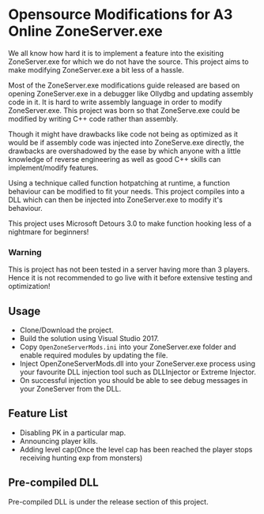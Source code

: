 # Opensource Modifications for A3 Online ZoneServer.exe

We all know how hard it is to implement a feature into the exisiting ZoneServer.exe for which we do not have the source. 
This project aims to make modifying ZoneServer.exe a bit less of a hassle. 

Most of the ZoneServer.exe modifications guide released are based on opening ZoneServer.exe in a debugger like Ollydbg and updating assembly code in it. 
It is hard to write assembly language in order to modify ZoneServer.exe. This project was born so that ZoneServe.exe could be modified by writing C++ code rather than assembly.

Though it might have drawbacks like code not being as optimized as it would be if assembly code was injected into ZoneServe.exe directly, 
the drawbacks are overshadowed by the ease by which anyone with a little knowledge of reverse engineering as well as good C++ skills can implement/modify features.

Using a technique called function hotpatching at runtime, a function behaviour can be modified to fit your needs. This project compiles into a DLL which can then be injected into 
ZoneServer.exe to modify it's behaviour.

This project uses Microsoft Detours 3.0 to make function hooking less of a nightmare for beginners!

### Warning

This is project has not been tested in a server having more than 3 players. Hence it is not recommended to go live with it before extensive testing and optimization!

## Usage

* Clone/Download the project.
* Build the solution using Visual Studio 2017.
* Copy ``OpenZoneServerMods.ini`` into your ZoneServer.exe folder and enable required modules by updating the file.
* Inject OpenZoneServerMods.dll into your ZoneServer.exe process using your favourite DLL injection tool such as DLLInjector or Extreme Injector.
* On successful injection you should be able to see debug messages in your ZoneServer from the DLL.

## Feature List

* Disabling PK in a particular map.
* Announcing player kills.
* Adding level cap(Once the level cap has been reached the player stops receiving hunting exp from monsters)

## Pre-compiled DLL

Pre-compiled DLL is under the release section of this project.

